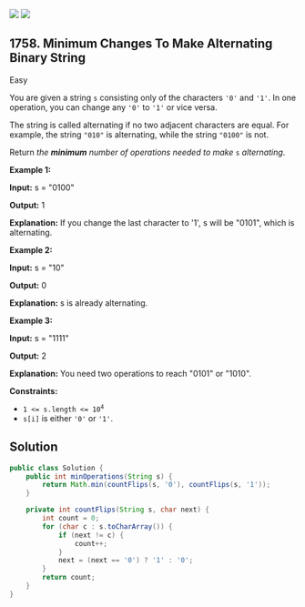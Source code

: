 [![](https://img.shields.io/github/stars/javadev/LeetCode-in-Java?label=Stars&style=flat-square)](https://github.com/javadev/LeetCode-in-Java)
[![](https://img.shields.io/github/forks/javadev/LeetCode-in-Java?label=Fork%20me%20on%20GitHub%20&style=flat-square)](https://github.com/javadev/LeetCode-in-Java/fork)

## 1758\. Minimum Changes To Make Alternating Binary String

Easy

You are given a string `s` consisting only of the characters `'0'` and `'1'`. In one operation, you can change any `'0'` to `'1'` or vice versa.

The string is called alternating if no two adjacent characters are equal. For example, the string `"010"` is alternating, while the string `"0100"` is not.

Return _the **minimum** number of operations needed to make_ `s` _alternating_.

**Example 1:**

**Input:** s = "0100"

**Output:** 1

**Explanation:** If you change the last character to '1', s will be "0101", which is alternating.

**Example 2:**

**Input:** s = "10"

**Output:** 0

**Explanation:** s is already alternating.

**Example 3:**

**Input:** s = "1111"

**Output:** 2

**Explanation:** You need two operations to reach "0101" or "1010".

**Constraints:**

*   <code>1 <= s.length <= 10<sup>4</sup></code>
*   `s[i]` is either `'0'` or `'1'`.

## Solution

```java
public class Solution {
    public int minOperations(String s) {
        return Math.min(countFlips(s, '0'), countFlips(s, '1'));
    }

    private int countFlips(String s, char next) {
        int count = 0;
        for (char c : s.toCharArray()) {
            if (next != c) {
                count++;
            }
            next = (next == '0') ? '1' : '0';
        }
        return count;
    }
}
```
